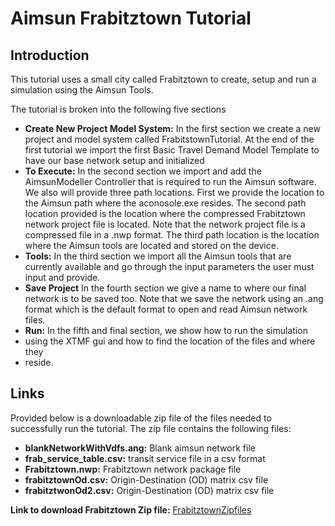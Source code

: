 # Aimsun Frabitztown Tutorial

## Introduction

This tutorial uses a small city called Frabitztown to create, setup and 
run a simulation using the Aimsun Tools. 

The tutorial is broken into the following five sections 
* **Create New Project Model System:** In the first section we create a 
new project and model system called FrabitstownTutorial. At the end of the first tutorial
we import the first Basic Travel Demand Model Template to have our base
network setup and initialized
* **To Execute:** In the second section we import and add the 
AimsunModeller Controller that is required to run the Aimsun software. 
We also will provide three path locations. First we provide the location to
the Aimsun path where the aconosole.exe resides. The second path location
provided is the location where the compressed Frabitztown network project
file is located. Note that the network project file is a compressed file 
in a .nwp format. The third path location is the location where the Aimsun
tools are located and stored on the device. 
* **Tools:** In the third section we import all the Aimsun tools that are 
currently available and go through the input parameters the user must input 
and provide. 
* **Save Project** In the fourth section we give a name to where our final
network is to be saved too. Note that we save the network using an .ang 
format which is the default format to open and read Aimsun network files.  
* **Run:** In the fifth and final section, we show how to run the simulation
* using the XTMF gui and how to find the location of the files and where they 
* reside. 

## Links

Provided below is a downloadable zip file of the files needed to successfully
run the tutorial.
The zip file contains the following files:
* **blankNetworkWithVdfs.ang:** Blank aimsun network file
* **frab_service_table.csv:** transit service file in a csv format
* **Frabitztown.nwp:** Frabitztown network package file
* **frabitztownOd.csv:** Origin-Destination (OD) matrix csv file
* **frabitztwonOd2.csv:** Origin-Destination (OD) matrix csv file



**Link to download Frabitztown Zip file:** [FrabitztownZipfiles](https://tmg.utoronto.ca/files/tutorials/FrabitztownAimsun.zip)



